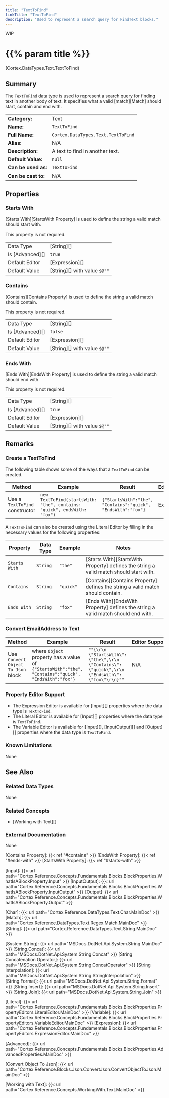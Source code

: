 ```yaml
---
title: "TextToFind"
linkTitle: "TextToFind"
description: "Used to represent a search query for FindText blocks."
---
```

WIP
# {{% param title %}}

<p class="namespace">(Cortex.DataTypes.Text.TextToFind)</p>

## Summary

The `TextToFind` data type is used to represent a search query for finding text in another body of text. It specifies what a valid [match][Match] should start, contain and end with.

| | |
|-|-|
| **Category:**          | Text                                                  |
| **Name:**              | `TextToFind`                                         |
| **Full Name:**         | `Cortex.DataTypes.Text.TextToFind`                  |
| **Alias:**             | N/A                                                    |
| **Description:**       | A text to find in another text.                              |
| **Default Value:**     | `null`                                                 |
| **Can be used as:**    | `TextToFind`                    |
| **Can be cast to:**    | N/A                                                    |

## Properties

### Starts With

[Starts With][StartsWith Property] is used to define the string a valid match should start with.

This property is not required.

| | |
|--------------------|---------------------------|
| Data Type | [String][] |
| Is [Advanced][] | `true` |
| Default Editor | [Expression][] |
| Default Value | [String][] with value `$@""` |

### Contains

[Contains][Contains Property] is used to define the string a valid match should contain.

This property is not required.

| | |
|--------------------|---------------------------|
| Data Type | [String][] |
| Is [Advanced][] | `false` |
| Default Editor | [Expression][] |
| Default Value | [String][] with value `$@""` |

### Ends With

[Ends With][EndsWith Property] is used to define the string a valid match should end with.

This property is not required.

| | |
|--------------------|---------------------------|
| Data Type | [String][] |
| Is [Advanced][] | `true` |
| Default Editor | [Expression][] |
| Default Value | [String][] with value `$@""` |

## Remarks

### Create a TextToFind

The following table shows some of the ways that a `TextToFind` can be created.

| Method | Example | Result | Editor&nbsp;Support | Notes |
|-|-|-|-|-|
| Use a `TextToFind` constructor | `new TextToFind(startsWith: "the", contains: "quick", endsWith: "fox")`| `{"StartsWith":"the", "Contains":"quick", "EndsWith":"fox"}` | Expression | All fields specified ||

A `TextToFind` can also be created using the Literal Editor by filling in the necessary values for the following properties:

| Property | Data Type | Example | Notes |
|-|-|-|-|
| `Starts With` | `String` | `"the"` | [Starts With][StartsWith Property] defines the string a valid match should start with. |
| `Contains` | `String` | `"quick"` | [Contains][Contains Property] defines the string a valid match should contain. |
| `Ends With` | `String` | `"fox"` | [Ends With][EndsWith Property] defines the string a valid match should end with. |

### Convert EmailAddress to Text

| Method | Example | Result | Editor&nbsp;Support | Notes |
|-|-|-|-|-|
| Use `Convert Object To Json` block | where `Object` property has a value of `{"StartsWith":"the", "Contains":"quick", "EndsWith":"fox"}` | `""{\r\n  \"StartsWith\": \"the\",\r\n  \"Contains\": \"quick\",\r\n  \"EndsWith\": \"fox\"\r\n}""` | N/A  | See [Convert Object To Json][] |

### Property Editor Support

- The Expression Editor is available for [Input][] properties where the data type is `TextToFind`.
- The Literal Editor is available for [Input][] properties where the data type is `TextToFind`.
- The Variable Editor is available for [Input][], [InputOutput][] and [Output][] properties where the data type is `TextToFind`.

### Known Limitations

None

## See Also

### Related Data Types

None

### Related Concepts

* [Working with Text][]

### External Documentation

None

[Contains Property]: {{< ref "#contains" >}}
[EndsWith Property]: {{< ref "#ends-with" >}}
[StartsWith Property]: {{< ref "#starts-with" >}}

[Input]: {{< url path="Cortex.Reference.Concepts.Fundamentals.Blocks.BlockProperties.WhatIsABlockProperty.Input" >}}
[InputOutput]: {{< url path="Cortex.Reference.Concepts.Fundamentals.Blocks.BlockProperties.WhatIsABlockProperty.InputOutput" >}}
[Output]: {{< url path="Cortex.Reference.Concepts.Fundamentals.Blocks.BlockProperties.WhatIsABlockProperty.Output" >}}

[Char]: {{< url path="Cortex.Reference.DataTypes.Text.Char.MainDoc" >}}
[Match]: {{< url path="Cortex.Reference.DataTypes.Text.Regex.Match.MainDoc" >}}
[String]: {{< url path="Cortex.Reference.DataTypes.Text.String.MainDoc" >}}

[System.String]: {{< url path="MSDocs.DotNet.Api.System.String.MainDoc" >}}
[String.Concat]: {{< url path="MSDocs.DotNet.Api.System.String.Concat" >}}
[String Concatenation Operator]: {{< url path="MSDocs.DotNet.Api.System.String.ConcatOperator" >}}
[String Interpolation]: {{< url path="MSDocs.DotNet.Api.System.String.StringInterpolation" >}}
[String.Format]: {{< url path="MSDocs.DotNet.Api.System.String.Format" >}}
[String.Insert]: {{< url path="MSDocs.DotNet.Api.System.String.Insert" >}}
[String.Join]: {{< url path="MSDocs.DotNet.Api.System.String.Join" >}}

[Literal]: {{< url path="Cortex.Reference.Concepts.Fundamentals.Blocks.BlockProperties.PropertyEditors.LiteralEditor.MainDoc" >}}
[Variable]: {{< url path="Cortex.Reference.Concepts.Fundamentals.Blocks.BlockProperties.PropertyEditors.VariableEditor.MainDoc" >}}
[Expression]: {{< url path="Cortex.Reference.Concepts.Fundamentals.Blocks.BlockProperties.PropertyEditors.ExpressionEditor.MainDoc" >}}

[Advanced]: {{< url path="Cortex.Reference.Concepts.Fundamentals.Blocks.BlockProperties.AdvancedProperties.MainDoc" >}}

[Convert Object To Json]: {{< url path="Cortex.Reference.Blocks.Json.ConvertJson.ConvertObjectToJson.MainDoc" >}}

[Working with Text]: {{< url path="Cortex.Reference.Concepts.WorkingWith.Text.MainDoc" >}}
